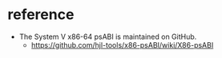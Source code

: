 # reference
- The System V x86-64 psABI is maintained on GitHub. 
  - https://github.com/hjl-tools/x86-psABI/wiki/X86-psABI
